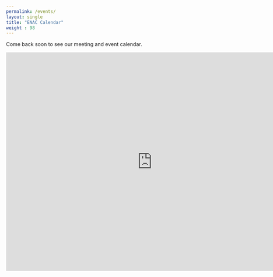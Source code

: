 ```yaml
---
permalink: /events/
layout: single
title: "ENAC Calendar"
weight : 98
---
```


<p>Come back soon to see our meeting and event calendar.</p>

<iframe src="https://calendar.google.com/calendar/embed?showCalendars=0&amp;height=600&amp;wkst=1&amp;bgcolor=%23FFFFFF&amp;src=rde49hvqfk9km5kt48bmokf9s4%40group.calendar.google.com&amp;color=%23182C57&amp;ctz=America%2FLos_Angeles" style="border-width:0" width="800" height="600" frameborder="0" scrolling="no"></iframe>
